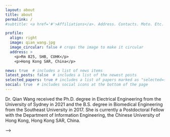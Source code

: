 ```yaml
---
layout: about
title: about
permalink: /
#subtitle: <a href='#'>Affiliations</a>. Address. Contacts. Moto. Etc.

profile:
  align: right
  image: qian_wang.jpg
  image_circular: false # crops the image to make it circular
  address: >
    <p>Rm 825, SHB, CUHK</p>
    <p>Hong Kong SAR, China</p>

news: true  # includes a list of news items
latest_posts: false  # includes a list of the newest posts
selected_papers: true # includes a list of papers marked as "selected={true}"
social: true  # includes social icons at the bottom of the page
---
```


Dr. Qian Wang received the Ph.D. degree in Electrical Engineering from the University of Sydney in 2021 and the B.S. degree in Biomedical Engineering from the Southeast University in 2017. She is currently a Postdoctoral Fellow with the Department of Information Engineering, the Chinese University of Hong Kong, Hong Kong SAR, China.
<!-- #To be updated!!! Write your biography here. Tell the world about yourself. Link to your favorite [subreddit](http://reddit.com).#You can put a picture in, too. The code is already in, just name your picture `prof_pic.jpg` and put it in the `img/` folder. -->

<!-- Put your address / P.O. box / other info right below your picture. You can also disable any of these elements by editing `profile` property of the YAML header of your `_pages/about.md`. Edit `_bibliography/papers.bib` and Jekyll will render your [publications page](/al-folio/publications/) automatically. -->

<!-- Link to your social media connections, too. This theme is set up to use [Font Awesome icons](http://fortawesome.github.io/Font-Awesome/) and [Academicons](https://jpswalsh.github.io/academicons/), like the ones below. Add your Facebook, Twitter, LinkedIn, Google Scholar, or just disable all of them. -->
<!-- _pages/publications.md -->
<!-- <div class="publications">

  
  {% bibliography -f {{ site.scholar.bibliography }}%}
<!-- {%- for y in page.years %}
  <h2 class="year">{{y}}</h2>
  {% bibliography -f {{ site.scholar.bibliography }} -q @*[year={{y}}]* %}
{% endfor %} -->

</div> -->
